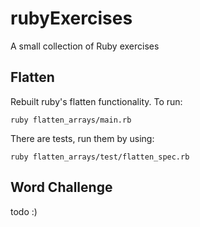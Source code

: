 # rubyExercises
A small collection of Ruby exercises

## Flatten
Rebuilt ruby's flatten functionality. To run:

`ruby flatten_arrays/main.rb`

There are tests, run them by using:

`ruby flatten_arrays/test/flatten_spec.rb`

## Word Challenge

todo :) 
